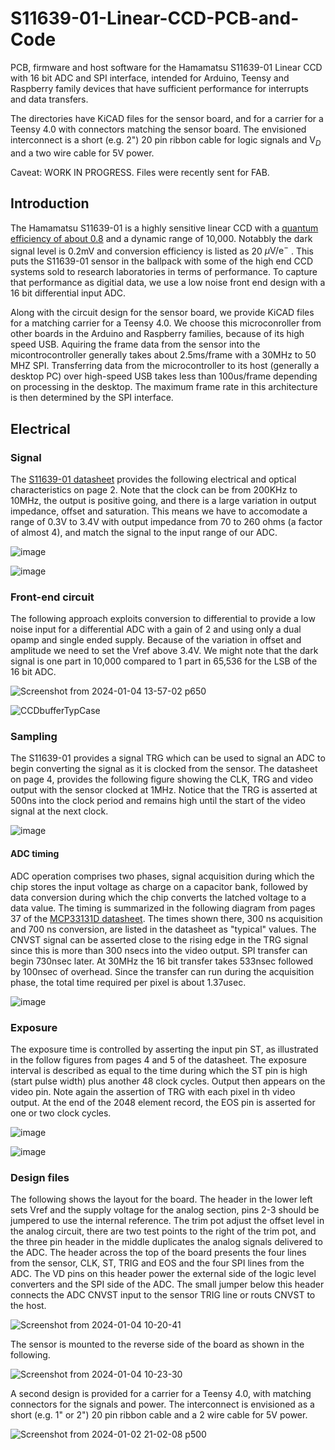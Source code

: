 # S11639-01-Linear-CCD-PCB-and-Code
PCB, firmware and host software for the Hamamatsu S11639-01 Linear CCD with 16 bit ADC and SPI interface, intended for Arduino, Teensy and Raspberry family devices that have sufficient performance for interrupts and data transfers.

The directories have KiCAD files for the sensor board, and for a carrier for a Teensy 4.0 with connectors matching the sensor board.  The envisioned interconnect is a short (e.g. 2") 20 pin ribbon cable for logic signals and $\mathrm V_D$ and a two wire cable for 5V power.

Caveat: WORK IN PROGRESS.  Files were recently sent for FAB.

## Introduction
The Hamamatsu S11639-01 is a highly sensitive linear CCD with a [quantum efficiency of about 0.8](https://ibsen.com/wp-content/uploads/Tech-Note-Quantum-efficiency-conversion-note-1.pdf) and a dynamic range of 10,000. Notabbly the dark signal level is 0.2mV and conversion efficiency is listed as 20 $\mu \mathrm{V/e^-}$ .  This puts the S11639-01 sensor in the ballpack with some of the high end CCD systems sold to research laboratories in terms of performance.  To capture that performance as digitial data, we use a low noise front end design with a 16 bit differential input ADC.

Along with the circuit design for the sensor board, we provide KiCAD files for a matching carrier for a Teensy 4.0.  We choose this microconroller from other boards in the Arduino and Raspberry families, because of its high speed USB.  Aquiring the frame data from the sensor into the micontrocontroller generally takes about 2.5ms/frame with a 30MHz to 50 MHZ SPI. Transferring data from the microcontroller to its host (generally a desktop PC) over high-speed USB takes less than 100us/frame depending on processing in the desktop.  The maximum frame rate in this architecture is then determined by the SPI interface.

## Electrical
### Signal
The [S11639-01 datasheet](https://www.hamamatsu.com/content/dam/hamamatsu-photonics/sites/documents/99_SALES_LIBRARY/ssd/s11639-01_kmpd1163e.pdf) provides the following electrical and optical characteristics on page 2.  Note that the clock can be from 200KHz to 10MHz, the output is positive going, and there is a large variation in output impedance, offset and saturation.   This means we have to accomodate a range of 0.3V to 3.4V with output impedance from 70 to 260 ohms (a factor of almost 4), and match the signal to the input range of our ADC.

![image](https://github.com/drmcnelson/S11639-01-Linear-CCD-PCB-and-Code/assets/38619857/998c54a0-a48c-4cc0-90cc-10f83ad4ebfb)

![image](https://github.com/drmcnelson/S11639-01-Linear-CCD-PCB-and-Code/assets/38619857/2956b1a0-4789-4691-9a65-d3e1a5f0222f)

### Front-end circuit
The following approach exploits conversion to differential to provide a low noise input for a differential ADC with a gain of 2 and using only a dual opamp and single ended supply.  Because of the variation in offset and amplitude we need to set the Vref above 3.4V.  We might note that the dark signal is one part in 10,000 compared to 1 part in 65,536 for the LSB of the 16 bit ADC.

![Screenshot from 2024-01-04 13-57-02 p650](https://github.com/drmcnelson/S11639-01-Linear-CCD-PCB-and-Code/assets/38619857/e52e5d7f-0f3e-48b2-8e50-fcf57cc9e338)

![CCDbufferTypCase](https://github.com/drmcnelson/S11639-01-Linear-CCD-PCB-and-Code/assets/38619857/d2938130-6e73-46d5-802d-ec7fc1c31b6b)

### Sampling
The S11639-01 provides a signal TRG which can be used to signal an ADC to begin converting the signal as it is clocked from the sensor.  The datasheet on page 4, provides the following figure showing the CLK, TRG and video output with the sensor clocked at 1MHz.  Notice that the TRG is asserted at 500ns into the clock period and remains high until the start of the video signal at the next clock.  

![image](https://github.com/drmcnelson/S11639-01-Linear-CCD-PCB-and-Code/assets/38619857/fe1ddd87-2392-464e-a7e1-d3cad37eb222)

#### ADC timing
ADC operation comprises two phases, signal acquisition during which the chip stores the input voltage as charge on a capacitor bank, followed by data conversion during which the chip converts the latched voltage to a data value.  The timing is summarized in the following diagram from pages 37 of the
[MCP33131D datasheet](https://ww1.microchip.com/downloads/aemDocuments/documents/OTH/ProductDocuments/DataSheets/MCP33131D-Data-Sheet-DS20005947B.pdf).
The times shown there, 300 ns acquisition and 700 ns conversion, are listed in the datasheet as "typical" values.  The CNVST signal can be asserted close to the rising edge in the TRG signal since this is more than 300 nsecs into the video output. SPI transfer can begin 730nsec later.  At 30MHz the 16 bit transfer takes 533nsec followed by 100nsec of overhead.  Since the transfer can run during the acquisition phase, the total time required per pixel is about 1.37usec.

![image](https://github.com/drmcnelson/S11639-01-Linear-CCD-PCB-and-Code/assets/38619857/7b15ad43-2d47-422e-bbd5-d9815b17d731)

### Exposure
The exposure time is controlled by asserting the input pin ST, as illustrated in the follow figures from pages 4 and 5 of the datasheet.  The exposure interval is described as equal to the time during which the ST pin is high (start pulse width) plus another 48 clock cycles.  Output then appears on the video pin.  Note again the assertion of TRG with each pixel in th video output.  At the end of the 2048 element record, the EOS pin is asserted for one or two clock cycles.

![image](https://github.com/drmcnelson/S11639-01-Linear-CCD-PCB-and-Code/assets/38619857/309ec305-8dee-475f-9f3f-8bd6a03be575)

![image](https://github.com/drmcnelson/S11639-01-Linear-CCD-PCB-and-Code/assets/38619857/2908a0fc-5c88-4da0-84a4-8e4f050bc7ad)

### Design files
The following shows the layout for the board.   The header in the lower left sets Vref and the supply voltage for the analog section, pins 2-3 should be jumpered to use the internal reference.  The trim pot adjust the offset level in the analog circuit, there are two test points to the right of the trim pot, and the three pin header in the middle duplicates the analog signals delivered to the ADC. The header across the top of the board presents the four lines from the sensor, CLK, ST, TRIG and EOS and the four SPI lines from the ADC. The VD pins on this header power the external side of the logic level converters and the SPI side of the ADC.   The small jumper below this header connects the ADC CNVST input to the sensor TRIG line or routs CNVST to the host. 

![Screenshot from 2024-01-04 10-20-41](https://github.com/drmcnelson/S11639-01-Linear-CCD-PCB-and-Code/assets/38619857/28649053-fdd7-4f8d-8f97-63fbb6c821ae)

The sensor is mounted to the reverse side of the board as shown in the following.

![Screenshot from 2024-01-04 10-23-30](https://github.com/drmcnelson/S11639-01-Linear-CCD-PCB-and-Code/assets/38619857/04e5b704-4752-414b-a01d-ac059fea0315)

A second design is provided for a carrier for a Teensy 4.0, with matching connectors for the signals and power.  The interconnect is envisioned as a short (e.g. 1" or 2") 20 pin ribbon cable and a 2 wire cable for 5V power.

![Screenshot from 2024-01-02 21-02-08 p500](https://github.com/drmcnelson/S11639-01-Linear-CCD-PCB-and-Code/assets/38619857/b8af760a-8539-4766-ba1b-6273e601c9d3)






